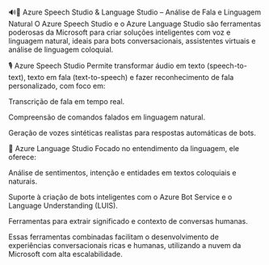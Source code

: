   🔊🧠 Azure Speech Studio & Language Studio – Análise de Fala e Linguagem Natural
O Azure Speech Studio e o Azure Language Studio são ferramentas poderosas da Microsoft para criar soluções inteligentes com voz e linguagem natural, ideais para bots conversacionais, assistentes virtuais e análise de linguagem coloquial.

  🎙️ Azure Speech Studio
Permite transformar áudio em texto (speech-to-text), texto em fala (text-to-speech) e fazer reconhecimento de fala personalizado, com foco em:

Transcrição de fala em tempo real.

Compreensão de comandos falados em linguagem natural.

Geração de vozes sintéticas realistas para respostas automáticas de bots.

  💬 Azure Language Studio
Focado no entendimento da linguagem, ele oferece:

Análise de sentimentos, intenção e entidades em textos coloquiais e naturais.

Suporte à criação de bots inteligentes com o Azure Bot Service e o Language Understanding (LUIS).

Ferramentas para extrair significado e contexto de conversas humanas.

Essas ferramentas combinadas facilitam o desenvolvimento de experiências conversacionais ricas e humanas, utilizando a nuvem da Microsoft com alta escalabilidade.
